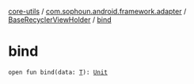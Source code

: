 [core-utils](../../index.md) / [com.sophoun.android.framework.adapter](../index.md) / [BaseRecyclerViewHolder](index.md) / [bind](./bind.md)

# bind

`open fun bind(data: `[`T`](index.md#T)`): `[`Unit`](https://kotlinlang.org/api/latest/jvm/stdlib/kotlin/-unit/index.html)